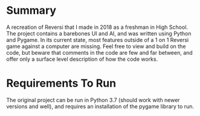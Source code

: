 # Summary
A recreation of Reversi that I made in 2018 as a freshman in High School. The project contains a barebones UI and AI, and was written using Python and Pygame. In its current state, most features outside of a 1 on 1 Reversi game against a computer are missing. Feel free to view and build on the code, but beware that comments in the code are few and far between, and offer only a surface level description of how the code works. 

# Requirements To Run
The original project can be run in Python 3.7 (should work with newer versions and well), and requires an installation of the pygame library to run.
